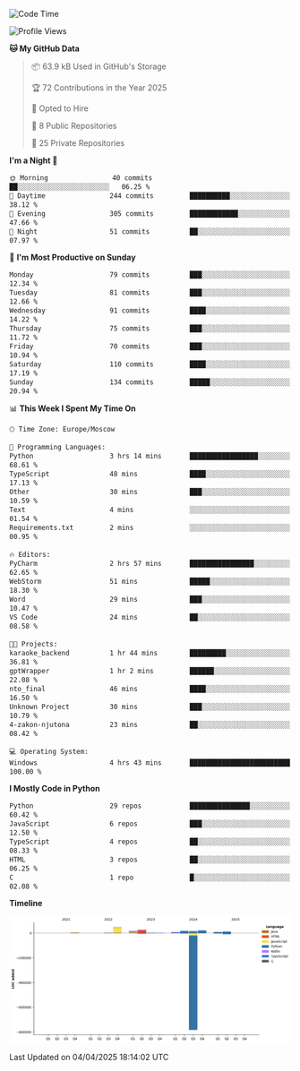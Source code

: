 <!--START_SECTION:waka-->
![Code Time](http://img.shields.io/badge/Code%20Time-644%20hrs%2017%20mins-blue)

![Profile Views](http://img.shields.io/badge/Profile%20Views-2-blue)

**🐱 My GitHub Data** 

> 📦 63.9 kB Used in GitHub's Storage 
 > 
> 🏆 72 Contributions in the Year 2025
 > 
> 💼 Opted to Hire
 > 
> 📜 8 Public Repositories 
 > 
> 🔑 25 Private Repositories 
 > 
**I'm a Night 🦉** 

```text
🌞 Morning                40 commits          ██░░░░░░░░░░░░░░░░░░░░░░░   06.25 % 
🌆 Daytime                244 commits         ██████████░░░░░░░░░░░░░░░   38.12 % 
🌃 Evening                305 commits         ████████████░░░░░░░░░░░░░   47.66 % 
🌙 Night                  51 commits          ██░░░░░░░░░░░░░░░░░░░░░░░   07.97 % 
```
📅 **I'm Most Productive on Sunday** 

```text
Monday                   79 commits          ███░░░░░░░░░░░░░░░░░░░░░░   12.34 % 
Tuesday                  81 commits          ███░░░░░░░░░░░░░░░░░░░░░░   12.66 % 
Wednesday                91 commits          ████░░░░░░░░░░░░░░░░░░░░░   14.22 % 
Thursday                 75 commits          ███░░░░░░░░░░░░░░░░░░░░░░   11.72 % 
Friday                   70 commits          ███░░░░░░░░░░░░░░░░░░░░░░   10.94 % 
Saturday                 110 commits         ████░░░░░░░░░░░░░░░░░░░░░   17.19 % 
Sunday                   134 commits         █████░░░░░░░░░░░░░░░░░░░░   20.94 % 
```


📊 **This Week I Spent My Time On** 

```text
🕑︎ Time Zone: Europe/Moscow

💬 Programming Languages: 
Python                   3 hrs 14 mins       █████████████████░░░░░░░░   68.61 % 
TypeScript               48 mins             ████░░░░░░░░░░░░░░░░░░░░░   17.13 % 
Other                    30 mins             ███░░░░░░░░░░░░░░░░░░░░░░   10.59 % 
Text                     4 mins              ░░░░░░░░░░░░░░░░░░░░░░░░░   01.54 % 
Requirements.txt         2 mins              ░░░░░░░░░░░░░░░░░░░░░░░░░   00.95 % 

🔥 Editors: 
PyCharm                  2 hrs 57 mins       ████████████████░░░░░░░░░   62.65 % 
WebStorm                 51 mins             █████░░░░░░░░░░░░░░░░░░░░   18.30 % 
Word                     29 mins             ███░░░░░░░░░░░░░░░░░░░░░░   10.47 % 
VS Code                  24 mins             ██░░░░░░░░░░░░░░░░░░░░░░░   08.58 % 

🐱‍💻 Projects: 
karaoke_backend          1 hr 44 mins        █████████░░░░░░░░░░░░░░░░   36.81 % 
gptWrapper               1 hr 2 mins         ██████░░░░░░░░░░░░░░░░░░░   22.08 % 
nto_final                46 mins             ████░░░░░░░░░░░░░░░░░░░░░   16.50 % 
Unknown Project          30 mins             ███░░░░░░░░░░░░░░░░░░░░░░   10.79 % 
4-zakon-njutona          23 mins             ██░░░░░░░░░░░░░░░░░░░░░░░   08.42 % 

💻 Operating System: 
Windows                  4 hrs 43 mins       █████████████████████████   100.00 % 
```

**I Mostly Code in Python** 

```text
Python                   29 repos            ███████████████░░░░░░░░░░   60.42 % 
JavaScript               6 repos             ███░░░░░░░░░░░░░░░░░░░░░░   12.50 % 
TypeScript               4 repos             ██░░░░░░░░░░░░░░░░░░░░░░░   08.33 % 
HTML                     3 repos             ██░░░░░░░░░░░░░░░░░░░░░░░   06.25 % 
C                        1 repo              █░░░░░░░░░░░░░░░░░░░░░░░░   02.08 % 
```



**Timeline**

![Lines of Code chart](https://raw.githubusercontent.com/adlemx/adlemx/main/assets/bar_graph.png)


 Last Updated on 04/04/2025 18:14:02 UTC
<!--END_SECTION:waka-->
